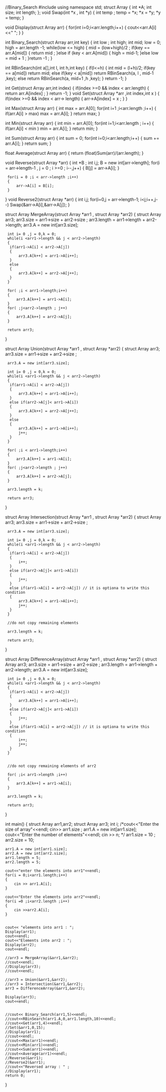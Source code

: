 //Binary_Search
#include <iostream>
using namespace std;
struct Array
{
  int *A;
  int size;
  int length;
};
void Swap(int *x , int *y)
{
    int temp ;
    temp = *x;
    *x = *y;
    *y = temp;
}

void Display(struct Array arr)
{
    for(int i=0;i<arr.length;i++)
    {
        cout<<arr.A[i]<<" ";
    }
}

int Binary_Search(struct Array arr,int key)
{
    int low ;
    int high;
    int mid;
    low = 0;
    high = arr.length -1;
    while(low <= high)
    {
        mid = (low+high)/2 ;
        if(key == arr.A[mid])
        {
            return mid ;
        }else if (key < arr.A[mid])
        {
            high = mid-1;
        }else
          low = mid + 1 ;
    }return -1 ;
}

int RBinSearch(int a[],int l, int h,int key)
{
    if(l<=h)
    {
        int mid = (l+h)/2;
        if(key == a[mid])
         return mid;
        else if(key < a[mid])
         return RBinSearch(a, l , mid-1 ,key);
        else
         return RBinSearch(a, mid+1 ,h ,key);
    }
    return -1;
}

int Get(struct Array arr,int index)
{
    if(index >=0 && index < arr.length)
    {
        return arr.A[index] ;
    }
    return -1;
}
 void Set(struct Array *arr ,int index,int x )
 {
     if(index >=0 && index < arr-> length)
     {
         arr->A[index] = x ;
     }
 }
 
 int Max(struct Array arr)
 {
     int max = arr.A[0];
     for(int i=1 ;i<arr.length ;i++)
     {
         if(arr.A[i] > max)
          max = arr.A[i];
     }
     return max;
 }
 
 int Min(struct Array arr)
 {
     int min = arr.A[0];
     for(int i=1;i<arr.length ; i++)
     {
         if(arr.A[i] < min )
          min = arr.A[i];
     }
     return min;
 }
 
 int Sum(struct Array arr)
 {
     int sum = 0;
     for(int i=0;i<arr.length;i++)
     {
         sum += arr.A[i]; 
     }
     return sum;
 }
 
 float Average(struct Array arr)
 {
     return (float)Sum(arr)/(arr.length);
 }
 
 void Reverse(struct Array *arr)
 {
     int *B ;
     int i,j;
     B = new int[arr->length];
     for(i = arr->length-1 , j = 0 ; i >=0  ; i--,j++)
     {
         B[j] = arr->A[i];
     }
     
     for(i = 0 ;i < arr->length ;i++)
     {
         arr->A[i] = B[i];
     }
 }
 void Reverse2(struct Array *arr)
 {
     int i,j;
     for(i=0,j = arr->length-1; i<j;i++,j--)
     Swap(&arr->A[i],&arr->A[j]);
 }
 
 struct Array MergeArray(struct Array *arr1 , struct Array *arr2)
 {
     struct Array arr3;
     arr3.size = arr1->size + arr2->size ;
     arr3.length = arr1->length + arr2->length;
     arr3.A = new int[arr3.size];
     
     int i= 0 ,j = 0,k = 0;
     while(i <arr1->length && j < arr2->length)
     {
      if(arr1->A[i] < arr2->A[j])
      {
          arr3.A[k++] = arr1->A[i++];
      }
      else
      {
          arr3.A[k++] = arr2->A[j++];
      }
     }
     
     for( ;i < arr1->length;i++)
     {
         arr3.A[k++] = arr1->A[i];
     }
     for( ;j<arr2->length ; j++)
     {
         arr3.A[k++] = arr2->A[j];
     }
     
     return arr3;
 }
 
 struct Array Union(struct Array *arr1 , struct Array *arr2)
 {
     struct Array arr3;
     arr3.size = arr1->size + arr2->size ;
     
     arr3.A = new int[arr3.size];
     
     int i= 0 ,j = 0,k = 0;
     while(i <arr1->length && j < arr2->length)
     {
      if(arr1->A[i] < arr2->A[j])
      {
          arr3.A[k++] = arr1->A[i++];
      }
      else if(arr2->A[j]< arr1->A[i])
      {
          arr3.A[k++] = arr2->A[j++];
      }
      else
      {
          arr3.A[k++] = arr1->A[i++];
          j++;
      }
     }
     
     for( ;i < arr1->length;i++)
     {
         arr3.A[k++] = arr1->A[i];
     }
     for( ;j<arr2->length ; j++)
     {
         arr3.A[k++] = arr2->A[j];
     }
     
     arr3.length = k;
     
     return arr3;
 }
 
 struct Array Intersection(struct Array *arr1 , struct Array *arr2)
 {
     struct Array arr3;
     arr3.size = arr1->size + arr2->size ;
     
     arr3.A = new int[arr3.size];
     
     int i= 0 ,j = 0,k = 0;
     while(i <arr1->length && j < arr2->length)
     {
      if(arr1->A[i] < arr2->A[j])
      {
          i++;
      }
      else if(arr2->A[j]< arr1->A[i])
      {
          j++;
      }
      else if(arr1->A[i] = arr2->A[j]) // it is optiona to write this condition
      {
          arr3.A[k++] = arr1->A[i++];
          j++;
      }
     }
     
     //do not copy remaining elements 
     
     arr3.length = k;
     
     return arr3;
 }
 
 struct Array DifferenceArray(struct Array *arr1 , struct Array *arr2)
 {
     struct Array arr3;
     arr3.size = arr1->size + arr2->size ;
     arr3.length = arr1->length + arr2->length;
     arr3.A = new int[arr3.size];
     
     int i= 0 ,j = 0,k = 0;
     while(i <arr1->length && j < arr2->length)
     {
      if(arr1->A[i] < arr2->A[j])
      {
          arr3.A[k++] = arr1->A[i++];
      }
      else if(arr2->A[j]< arr1->A[i])
      {
          j++;
      }
      else if(arr1->A[i] = arr2->A[j]) // it is optiona to write this condition
      {
          i++;
          j++;
      }
     }
     
     
     //do not copy remaining elements of arr2
     
     for( ;i< arr1->length ;i++)
     {
         arr3.A[k++] = arr1->A[i];
     }
     
     arr3.length = k;
     
     return arr3;
 }
 

int main()
{
    struct Array arr1,arr2;
    struct Array arr3;
    int i;
    /*cout<<"Enter the size of array"<<endl;
    cin>> arr1.size ;
    arr1.A = new int[arr1.size];
    cout<<"Enter the number of elements"<<endl;
    cin >> n; */
    arr1.size = 10 ;
    arr2.size = 10;
    
    arr1.A = new int[arr1.size];
    arr2.A = new int[arr2.size];
    arr1.length = 5;
    arr2.length = 5;
    
    cout<<"enter the elements into arr1"<<endl;
    for(i = 0;i<arr1.length;i++)
    {
        cin >> arr1.A[i];
    }
    
    cout<<"Enter the elements into arr2"<<endl;
    for(i =0 ;i<arr2.length ;i++)
    {
        cin >>arr2.A[i];
    }
    
    
    cout<< "elements into arr1 : ";
    Display(arr1);
    cout<<endl;
    cout<<"Elements into arr2 : ";
    Display(arr2);
    cout<<endl;
    
    //arr3 = MergeArray(&arr1,&arr2);
    //cout<<endl;
    //Display(arr3);
    //cout<<endl;
    
    //arr3 = Union(&arr1,&arr2);
    //arr3 = Intersection(&arr1,&arr2);
    arr3 = DifferenceArray(&arr1,&arr2);
    
    Display(arr3);
    cout<<endl;
    
    
    //cout<< Binary_Search(arr1,5)<<endl;
    //cout<<RBinSearch(arr1.A,0,arr1.length,10)<<endl;
    //cout<<Get(arr1,4)<<endl;
    //Set(&arr1,0,15);
    //Display(arr1);
    //cout<<endl;
    //cout<<Max(arr1)<<endl;
    //cout<<Min(arr1)<<endl;
    //cout<<Sum(arr1)<<endl;
    //cout<<Average(arr1)<<endl;
    //Reverse(&arr1);
    //Reverse2(&arr1);
    //cout<<"Reversed array : " ;
    //Display(arr1);
    return 0;
    
}
